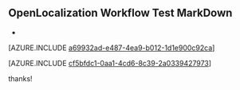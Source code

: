 ## OpenLocalization Workflow Test MarkDown
* 

[AZURE.INCLUDE [a69932ad-e487-4ea9-b012-1d1e900c92ca](calleeMd1.md)]



[AZURE.INCLUDE [cf5bfdc1-0aa1-4cd6-8c39-2a0339427973](calleeMd2.md)]

 
thanks!